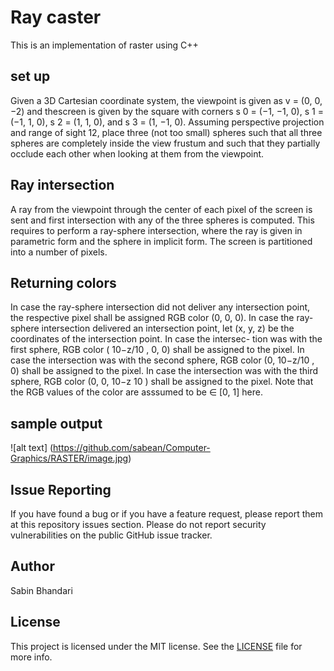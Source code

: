 # Ray caster

This is an implementation of raster using C++

## set up

Given a 3D Cartesian coordinate system, the viewpoint is given as v = (0, 0, −2) and thescreen is given by the square with corners s 0 = (−1, −1, 0), s 1 = (−1, 1, 0), s 2 = (1, 1, 0), and s 3 = (1, −1, 0). Assuming perspective projection and range of sight 12, place three (not too small) spheres such that all three spheres are completely inside the view frustum and such that they partially occlude each other when looking at them from the viewpoint.

## Ray intersection

A ray from the viewpoint through the center of each pixel of the screen is sent and first intersection with any of the three spheres is computed. This requires to perform a ray-sphere intersection, where the ray is given in parametric form and the sphere in implicit form. The screen is partitioned into a number of pixels.

## Returning colors
In case the ray-sphere intersection did not deliver any intersection point, the respective pixel shall be assigned RGB color (0, 0, 0). In case the ray-sphere intersection delivered an intersection point, let (x, y, z) be the coordinates of the intersection point. In case the intersec-
tion was with the first sphere, RGB color ( 10−z/10 , 0, 0) shall be assigned to the pixel. In case the intersection was with the second sphere, RGB color (0, 10−z/10 , 0) shall be assigned to the pixel. In case the intersection was with the third sphere, RGB color (0, 0, 10−z
10 ) shall be assigned to the pixel. Note that the RGB values of the color are asssumed to be ∈ [0, 1] here.

## sample output

![alt text] (https://github.com/sabean/Computer-Graphics/RASTER/image.jpg)

## Issue Reporting

If you have found a bug or if you have a feature request, please report them at this repository issues section. Please do not report security vulnerabilities on the public GitHub issue tracker. 

## Author

Sabin Bhandari

## License

This project is licensed under the MIT license. See the [LICENSE](LICENSE) file for more info.
